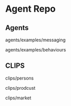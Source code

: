 # Agent Repo 

## Agents

agents/examples/messaging

agents/examples/behaviours

## CLIPS

clips/persons

clips/prodcust

clips/market



